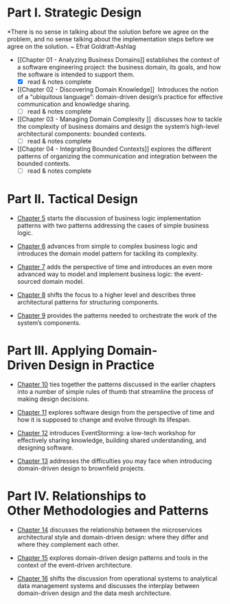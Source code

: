 # Part I. Strategic Design
*There is no sense in talking about the solution before we agree on the problem, and no sense talking about the implementation steps before we agree on the solution. ~ Efrat Goldratt-Ashlag

-   [[Chapter 01 - Analyzing Business Domains]] establishes the context of a software engineering project: the business domain, its goals, and how the software is intended to support them. 
	- [x] read & notes complete
- [[Chapter 02 - Discovering Domain Knowledge]]  Introduces the notion of a “ubiquitous language”: domain-driven design’s practice for effective communication and knowledge sharing.
	- [ ] read & notes complete
- [[Chapter 03 - Managing Domain Complexity ]]  discusses how to tackle the complexity of business domains and design the system’s high-level architectural components: bounded contexts.
	- [ ] read & notes complete
- [[Chapter 04 - Integrating Bounded Contexts]] explores the different patterns of organizing the communication and integration between the bounded contexts.
	- [ ] read & notes complete
  

# Part II. Tactical Design
-   [Chapter 5](https://learning.oreilly.com/library/view/learning-domain-driven-design/9781098100124/ch05.html#implementing_simple_business_logic) starts the discussion of business logic implementation patterns with two patterns addressing the cases of simple business logic.
    
-   [Chapter 6](https://learning.oreilly.com/library/view/learning-domain-driven-design/9781098100124/ch06.html#tackling_complex_business_logic) advances from simple to complex business logic and introduces the domain model pattern for tackling its complexity.
    
-   [Chapter 7](https://learning.oreilly.com/library/view/learning-domain-driven-design/9781098100124/ch07.html#modeling_the_dimension_of_time) adds the perspective of time and introduces an even more advanced way to model and implement business logic: the event-sourced domain model.
    
-   [Chapter 8](https://learning.oreilly.com/library/view/learning-domain-driven-design/9781098100124/ch08.html#architectural_patterns-id000006) shifts the focus to a higher level and describes three architectural patterns for structuring components.
    
-   [Chapter 9](https://learning.oreilly.com/library/view/learning-domain-driven-design/9781098100124/ch09.html#communication_patterns) provides the patterns needed to orchestrate the work of the system’s components.

# Part III. Applying Domain-Driven Design in Practice
-   [Chapter 10](https://learning.oreilly.com/library/view/learning-domain-driven-design/9781098100124/ch10.html#design_heuristics) ties together the patterns discussed in the earlier chapters into a number of simple rules of thumb that streamline the process of making design decisions.
    
-   [Chapter 11](https://learning.oreilly.com/library/view/learning-domain-driven-design/9781098100124/ch11.html#evolving_design_decisions) explores software design from the perspective of time and how it is supposed to change and evolve through its lifespan.
    
-   [Chapter 12](https://learning.oreilly.com/library/view/learning-domain-driven-design/9781098100124/ch12.html#event_storming-id000068) introduces EventStorming: a low-tech workshop for effectively sharing knowledge, building shared understanding, and designing software.
    
-   [Chapter 13](https://learning.oreilly.com/library/view/learning-domain-driven-design/9781098100124/ch13.html#domain_driven_design_in_the_real_world) addresses the difficulties you may face when introducing domain-driven design to brownfield projects.

# Part IV. Relationships to Other Methodologies and Patterns
-   [Chapter 14](https://learning.oreilly.com/library/view/learning-domain-driven-design/9781098100124/ch14.html#microservices) discusses the relationship between the microservices architectural style and domain-driven design: where they differ and where they complement each other.
    
-   [Chapter 15](https://learning.oreilly.com/library/view/learning-domain-driven-design/9781098100124/ch15.html#event_driven_architectur) explores domain-driven design patterns and tools in the context of the event-driven architecture.
    
-   [Chapter 16](https://learning.oreilly.com/library/view/learning-domain-driven-design/9781098100124/ch16.html#data_mesh-id000059) shifts the discussion from operational systems to analytical data management systems and discusses the interplay between domain-driven design and the data mesh architecture.